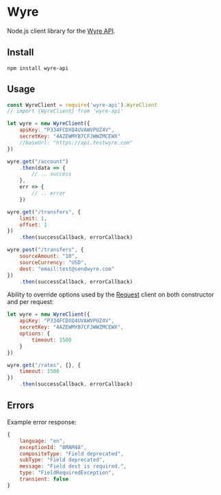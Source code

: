 Wyre
====

Node.js client library for the [Wyre API](https://www.sendwyre.com/docs/).

Install
-------

```
npm install wyre-api
```

Usage
-----

```js
const WyreClient = require('wyre-api').WyreClient
// import {WyreClient} from 'wyre-api'

let wyre = new WyreClient({
    apiKey: "P334FCDXQ4UVAWVPUZ4V",
    secretKey: "4AZEWMYB7CFJWWZMCEWX"
    //baseUrl: "https://api.testwyre.com"
})

wyre.get("/account")
    .then(data => {
        // .. success
    },
    err => {
        // .. error
    })

wyre.get("/transfers", {
    limit: 1,
    offset: 1
})
    .then(successCallback, errorCallback)

wyre.post("/transfers", {
    sourceAmount: "10",
    sourceCurrency: "USD",
    dest: "email:test@sendwyre.com"
})
    .then(successCallback, errorCallback)
```

Ability to override options used by the [Request](https://github.com/request/request) client on both constructor and per request:

```js
let wyre = new WyreClient({
    apiKey: "P334FCDXQ4UVAWVPUZ4V",
    secretKey: "4AZEWMYB7CFJWWZMCEWX",
    options: {
        timeout: 1500
    }
})
```

```js
wyre.get("/rates", {}, {
    timeout: 1500
})
    .then(successCallback, errorCallback)
```

Errors
------

Example error response:
```js
{
    language: "en",
    exceptionId: "8MAM48",
    compositeType: "Field deprecated",
    subType: "Field deprecated",
    message: "Field dest is required.",
    type: "FieldRequiredException",
    transient: false
}
```

